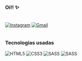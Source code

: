 ### Oi!! ✨
#

[![Instagram](https://img.shields.io/badge/Instagram-E4405F?style=for-the-badge&logo=instagram&logoColor=white)](https://www.instagram.com/arianemorelt/)
[![Gmail](https://img.shields.io/badge/Gmail-D14836?style=for-the-badge&logo=gmail&logoColor=white)](https://mail.google.com/mail/u/0/?tab=rm&ogbl#inbox?compose=DmwnWsvCflgkttVRkLDGLhRWbHMftXnDcplXJXFFdpDFWNZdbDqtDlZnbbFcCWCMlCLpgQFXNTZQ)

#
### Tecnologias usadas

<div style="display: inline_block">
    <img alt="HTML5" src="https://img.shields.io/badge/HTML5-E34F26?style=for-the-badge&logo=html5&logoColor=white"/>
    <img alt="CSS3" src="https://img.shields.io/badge/CSS3-1572B6?style=for-the-badge&logo=css3&logoColor=white"/>
    <img alt="SASS" src="https://img.shields.io/badge/Sass-CC6699?style=for-the-badge&logo=sass&logoColor=white"/>
    <img alt="SASS" src="https://img.shields.io/badge/JavaScript-F7DF1E?style=for-the-badge&logo=javascript&logoColor=black"/>
</div>
